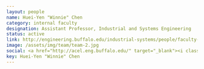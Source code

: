 ```yaml
---
layout: people
name: Huei-Yen "Winnie" Chen
category: internal faculty
designation: Assistant Professor, Industrial and Systems Engineering
status: active
link: http://engineering.buffalo.edu/industrial-systems/people/faculty-directory/chen-huei-yen-winnie.html
image: /assets/img/team/team-2.jpg
social: <a href="http://acel.eng.buffalo.edu/" target="_blank"><i class="icofont-web"></i></a><a href="mailto:winchen@buffalo.edu" target="_blank"><i class="icofont-email"></i></a>
key: Huei-Yen "Winnie" Chen
---
```



